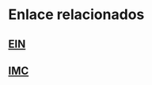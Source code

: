 # Enlace relacionados

## [EIN](https://drive.google.com/drive/folders/1w54IPPCFySc5kX8I16DzeFSLbSA8h7Dj?usp=sharing)

## [IMC](https://drive.google.com/drive/folders/11oJszc78RBcjjiTi4ULlVg26f3zzDgKW?usp=sharing)

